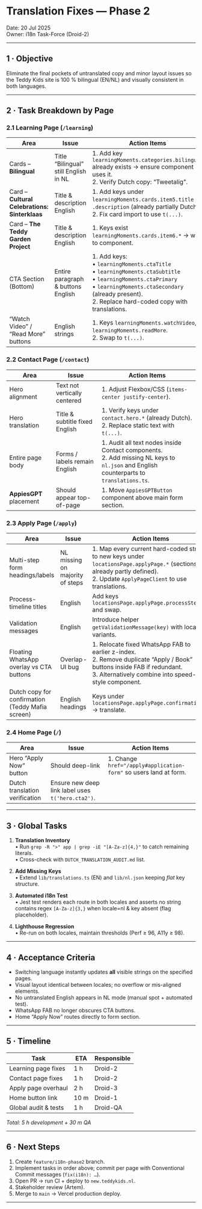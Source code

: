 # Translation Fixes — Phase 2  
Date: 20 Jul 2025  
Owner: i18n Task-Force (Droid-2)  

---

## 1 · Objective  
Eliminate the final pockets of untranslated copy and minor layout issues so the Teddy Kids site is 100 % bilingual (EN/NL) and visually consistent in both languages.

---

## 2 · Task Breakdown by Page

### 2.1 Learning Page (`/learning`)
| Area | Issue | Action Items |
|------|-------|--------------|
| Cards – **Bilingual** | Title “Bilingual” still English in NL | 1. Add key `learningMoments.categories.bilingual` already exists → ensure component uses it.<br>2. Verify Dutch copy: “Tweetalig”. |
| Card – **Cultural Celebrations: Sinterklaas** | Title & description English | 1. Add keys under `learningMoments.cards.item5.title` / `.description` (already partially Dutch).<br>2. Fix card import to use `t(...)`. |
| Card – **The Teddy Garden Project** | Title & description English | 1. Keys exist `learningMoments.cards.item6.*` → wire to component. |
| CTA Section (Bottom) | Entire paragraph & buttons English | 1. Add keys:<br>  • `learningMoments.ctaTitle`<br>  • `learningMoments.ctaSubtitle`<br>  • `learningMoments.ctaPrimary`<br>  • `learningMoments.ctaSecondary` (already present).<br>2. Replace hard-coded copy with translations. |
| “Watch Video” / “Read More” buttons | English strings | 1. Keys `learningMoments.watchVideo`, `learningMoments.readMore`.<br>2. Swap to `t(...)`. |

### 2.2 Contact Page (`/contact`)
| Area | Issue | Action Items |
|------|-------|--------------|
| Hero alignment | Text not vertically centered | 1. Adjust Flexbox/CSS (`items-center justify-center`). |
| Hero translation | Title & subtitle fixed English | 1. Verify keys under `contact.hero.*` (already Dutch).<br>2. Replace static text with `t(...)`. |
| Entire page body | Forms / labels remain English | 1. Audit all text nodes inside Contact components.<br>2. Add missing NL keys to `nl.json` and English counterparts to `translations.ts`. |
| **AppiesGPT** placement | Should appear top-of-page | 1. Move `AppiesGPTButton` component above main form section. |

### 2.3 Apply Page (`/apply`)
| Area | Issue | Action Items |
|------|-------|--------------|
| Multi-step form headings/labels | NL missing on majority of steps | 1. Map every current hard-coded string to new keys under `locationsPage.applyPage.*` (sections already partly defined).<br>2. Update `ApplyPageClient` to use translations. |
| Process-timeline titles | English | Add keys `locationsPage.applyPage.processSteps.*` and swap. |
| Validation messages | English | Introduce helper `getValidationMessage(key)` with locale variants. |
| Floating WhatsApp overlay vs CTA buttons | Overlap ‑ UI bug | 1. Relocate fixed WhatsApp FAB to earlier z-index.<br>2. Remove duplicate “Apply / Book” buttons inside FAB if redundant.<br>3. Alternatively combine into speed-dial style component. |
| Dutch copy for confirmation (Teddy Mafia screen) | English headings | Keys under `locationsPage.applyPage.confirmation.*` -> translate. |

### 2.4 Home Page (`/`)
| Area | Issue | Action Items |
|------|-------|--------------|
| Hero “Apply Now” button | Should deep-link | 1. Change `href="/apply#application-form"` so users land at form. |
| Dutch translation verification | Ensure new deep link label uses `t('hero.cta2')`. |

---

## 3 · Global Tasks
1. **Translation Inventory**  
   • Run `grep -R ">" app | grep -iE "[A-Za-z]{4,}"` to catch remaining literals.  
   • Cross-check with `DUTCH_TRANSLATION_AUDIT.md` list.

2. **Add Missing Keys**  
   • Extend `lib/translations.ts` (EN) and `lib/nl.json` keeping _flat_ key structure.

3. **Automated i18n Test**  
   • Jest test renders each route in both locales and asserts no string contains regex `[A-Za-z]{3,}` when locale=nl & key absent (flag placeholder).

4. **Lighthouse Regression**  
   • Re-run on both locales, maintain thresholds (Perf ≥ 96, A11y ≥ 98).

---

## 4 · Acceptance Criteria
- Switching language instantly updates **all** visible strings on the specified pages.
- Visual layout identical between locales; no overflow or mis-aligned elements.
- No untranslated English appears in NL mode (manual spot + automated test).
- WhatsApp FAB no longer obscures CTA buttons.
- Home “Apply Now” routes directly to form section.

---

## 5 · Timeline
| Task | ETA | Responsible |
|------|-----|-------------|
| Learning page fixes | 1 h | Droid-2 |
| Contact page fixes | 1 h | Droid-2 |
| Apply page overhaul | 2 h | Droid-3 |
| Home button link | 10 m | Droid-1 |
| Global audit & tests | 1 h | Droid-QA |

_Total: 5 h development + 30 m QA_

---

## 6 · Next Steps
1. Create `feature/i18n-phase2` branch.  
2. Implement tasks in order above; commit per page with Conventional Commit messages (`fix(i18n): …`).  
3. Open PR → run CI + deploy to `new.teddykids.nl`.  
4. Stakeholder review (Artem).  
5. Merge to `main` → Vercel production deploy.

---

